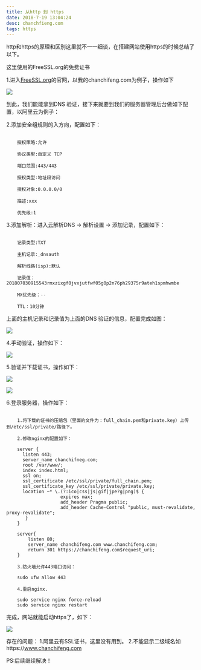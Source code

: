 ```yaml
---
title: 从http 到 https
date: ‎2018‎-‎7‎-19‎ ‏‎13:04:24
desc: chanchfieng.com
tags: https
---
```


http和https的原理和区别这里就不一一细谈，在搭建网站使用https的时候总结了以下。

这里使用的FreeSSL.org的免费证书

1.进入[FreeSSL.org](https://freessl.org/)的官网，以我的chanchifeng.com为例子，操作如下

![](../http-https/createSSL.gif)

到此，我们能能拿到DNS 验证，接下来就要到我们的服务器管理后台做如下配置，以阿里云为例子：

2.添加安全组规则的入方向，配置如下：

```

	授权策略:允许
	
	协议类型:自定义 TCP
	
	端口范围:443/443
	
	授权类型:地址段访问
	
	授权对象:0.0.0.0/0
	
	描述:xxx
	
	优先级:1

```

3.添加解析：进入云解析DNS -> 解析设置 -> 添加记录，配置如下：

```

	记录类型:TXT
	
	主机记录:_dnsauth
	
	解析线路(isp):默认
	
	记录值：201807030915543rmxzixgf0jvxjutfwf05g0p2n76ph29375r9ateh1spmhwmbe
	
	MX优先级：--
	
	TTL：10分钟

```

上面的主机记录和记录值为上面的DNS 验证的信息，配置完成如图：

![](../http-https/20180704170706.png)

4.手动验证，操作如下：

![](../http-https/checkSSL.gif)

5.验证并下载证书，操作如下：

![](../http-https/lookSSL.gif)

![](../http-https/20180704173153.png)

6.登录服务器，操作如下：

```

	1.将下载的证书的压缩包（里面的文件为：full_chain.pem和private.key）上传到/etc/ssl/private/路径下。
	
	2.修改nginx的配置如下：

	server {
	  listen 443;
	  server_name chanchifneg.com;
	  root /var/www/;
	  index index.html;
	  ssl on;
	  ssl_certificate /etc/ssl/private/full_chain.pem;
	  ssl_certificate_key /etc/ssl/private/private.key;
	  location ~* \.(?:ico|css|js|gif|jpe?g|png)$ {
	                expires max;
	                add_header Pragma public;
	                add_header Cache-Control "public, must-revalidate, proxy-revalidate";
	   }
	}
	
	server{
	    listen 80;
	    server_name chanchifeng.com www.chanchifeng.com;
	    return 301 https://chanchifeng.com$request_uri;
	}

	3.防火墙允许443端口访问：

	sudo ufw allow 443

	4.重启nginx.

	sudo service nginx force-reload
	sudo service nginx restart

```

完成，网站就能启动https了，如下：

![](../http-https/20180704174224.png)

存在的问题：
	1.阿里云有SSL证书，这里没有用到。
	2.不能显示二级域名如https://www.chanchifeng.com

PS:后续继续解决！